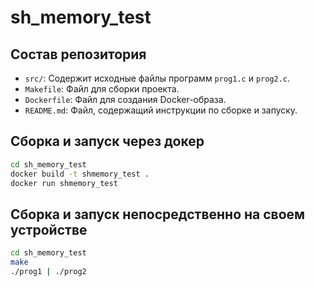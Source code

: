 # sh_memory_test

## Состав репозитория

*   `src/`: Содержит исходные файлы программ `prog1.c` и `prog2.c`.
*   `Makefile`: Файл для сборки проекта.
*   `Dockerfile`: Файл для создания Docker-образа.
*   `README.md`: Файл, содержащий инструкции по сборке и запуску.


## Сборка и запуск через докер

```bash
cd sh_memory_test
docker build -t shmemory_test .
docker run shmemory_test 
```

## Сборка и запуск непосредственно на своем устройстве

```bash
cd sh_memory_test
make
./prog1 | ./prog2
```


